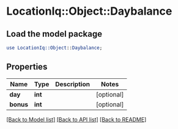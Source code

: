 # LocationIq::Object::Daybalance

## Load the model package
```perl
use LocationIq::Object::Daybalance;
```

## Properties
Name | Type | Description | Notes
------------ | ------------- | ------------- | -------------
**day** | **int** |  | [optional] 
**bonus** | **int** |  | [optional] 

[[Back to Model list]](../README.md#documentation-for-models) [[Back to API list]](../README.md#documentation-for-api-endpoints) [[Back to README]](../README.md)


